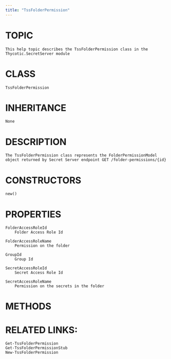 ```yaml
---
title: "TssFolderPermission"
---
```


# TOPIC
    This help topic describes the TssFolderPermission class in the Thycotic.SecretServer module

# CLASS
    TssFolderPermission

# INHERITANCE
    None

# DESCRIPTION
    The TssFolderPermission class represents the FolderPermissionModel object returned by Secret Server endpoint GET /folder-permissions/{id}

# CONSTRUCTORS
    new()

# PROPERTIES
    FolderAccessRoleId
        Folder Access Role Id

    FolderAccessRoleName
        Permission on the folder

    GroupId
        Group Id

    SecretAccessRoleId
        Secret Access Role Id

    SecretAccessRoleName
        Permission on the secrets in the folder

# METHODS

# RELATED LINKS:
    Get-TssFolderPermission
    Get-TssFolderPermissionStub
    New-TssFolderPermission